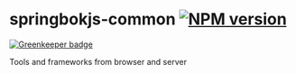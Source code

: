 springbokjs-common [![NPM version][npm-image]][npm-url]
============================

[![Greenkeeper badge](https://badges.greenkeeper.io/christophehurpeau/springbokjs-common.svg)](https://greenkeeper.io/)

Tools and frameworks from browser and server


[npm-image]: https://img.shields.io/npm/v/springbokjs-common.svg?style=flat
[npm-url]: https://npmjs.org/package/springbokjs-common
